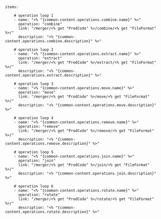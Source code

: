     items: 
          
        # operation loop 1
        - name: "<% "{common-content.operations.combine.name}" %>"
          operation: "combine"
          link: "/merger/<% get "ProdCode" %>/combine/<% get "FileFormat" %>/"
          description: "<% "{common-content.operations.combine.description}" %>"

        # operation loop 2
        - name: "<% "{common-content.operations.extract.name}" %>"
          operation: "extract"
          link: "/merger/<% get "ProdCode" %>/extract/<% get "FileFormat" %>/"
          description: "<% "{common-content.operations.extract.description}" %>"

        # operation loop 3
        - name: "<% "{common-content.operations.move.name}" %>"
          operation: "move"
          link: "/merger/<% get "ProdCode" %>/move/<% get "FileFormat" %>/"
          description: "<% "{common-content.operations.move.description}" %>"

        # operation loop 4
        - name: "<% "{common-content.operations.remove.name}" %>"
          operation: "remove"
          link: "/merger/<% get "ProdCode" %>/remove/<% get "FileFormat" %>/"
          description: "<% "{common-content.operations.remove.description}" %>"

        # operation loop 5
        - name: "<% "{common-content.operations.join.name}" %>"
          operation: "join"
          link: "/merger/<% get "ProdCode" %>/join/<% get "FileFormat" %>/"
          description: "<% "{common-content.operations.join.description}" %>"

        # operation loop 6
        - name: "<% "{common-content.operations.rotate.name}" %>"
          operation: "rotate"
          link: "/merger/<% get "ProdCode" %>/rotate/<% get "FileFormat" %>/"
          description: "<% "{common-content.operations.rotate.description}" %>"
          
        
          
